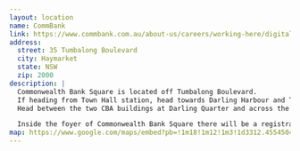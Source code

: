 ```yaml
---
layout: location
name: CommBank
link: https://www.commbank.com.au/about-us/careers/working-here/digitalcareers.html
address:
  street: 35 Tumbalong Boulevard
  city: Haymarket
  state: NSW
  zip: 2000
description: |
  Commonwealth Bank Square is located off Tumbalong Boulevard.
  If heading from Town Hall station, head towards Darling Harbour and Tumbalong Park.
  Head between the two CBA buildings at Darling Quarter and across the park towards the ICC.

  Inside the foyer of Commonwealth Bank Square there will be a registration desk to gain access to the building.
map: https://www.google.com/maps/embed?pb=!1m18!1m12!1m3!1d3312.4554504244506!2d151.1995024516527!3d-33.8779222268705!2m3!1f0!2f0!3f0!3m2!1i1024!2i768!4f13.1!3m3!1m2!1s0x6b12ae24d91cd46b%3A0x17f1824c25cc11cb!2sCBA+ATM!5e0!3m2!1sen!2sau!4v1547162042931
---
```

